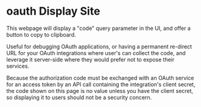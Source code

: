 # oauth Display Site

This webpage will display a "code" query parameter in the UI, and offer a button to copy to clipboard.

Useful for debugging OAuth applications, or having a permanent re-direct URL for your OAuth integrations where user's can collect the code, and leverage it server-side where they would prefer not to expose their services.

Because the authorization code must be exchanged with an OAuth service for an access token by an API call containing the integration's client secret, the code shown on this page is no value unless you have the client secret, so displaying it to users should not be a security concern.
